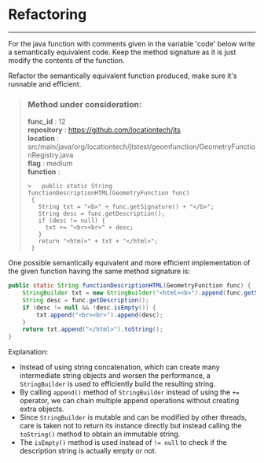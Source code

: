 # Refactoring

---

For the java function with comments given in the variable 'code' below write a semantically equivalent code. Keep the method signature as it is just modify the contents of the function.

Refactor the semantically equivalent function produced, make sure it's runnable and efficient. 

> ### Method under consideration:
> **func_id** : 12 <br/> 
 > **repository** : https://github.com/locationtech/jts <br/> 
> **location** : src/main/java/org/locationtech/jtstest/geomfunction/GeometryFunctionRegistry.java <br/> 
> **flag** : medium <br/> 
> **function** : <br/> 
> ``` <br/> 
>>   public static String functionDescriptionHTML(GeometryFunction func)
>  {
>    String txt = "<b>" + func.getSignature() + "</b>";
>    String desc = func.getDescription();
>    if (desc != null) {
>      txt += "<br><br>" + desc;
>    }
>    return "<html>" + txt + "</html>";
>  } 
> ``` 


One possible semantically equivalent and more efficient implementation of the given function having the same method signature is:

```java
public static String functionDescriptionHTML(GeometryFunction func) {
    StringBuilder txt = new StringBuilder("<html><b>").append(func.getSignature()).append("</b>");
    String desc = func.getDescription();
    if (desc != null && !desc.isEmpty()) {
        txt.append("<br><br>").append(desc);
    }
    return txt.append("</html>").toString();
}
```

Explanation:
- Instead of using string concatenation, which can create many intermediate string objects and worsen the performance, a `StringBuilder` is used to efficiently build the resulting string.
- By calling `append()` method of `StringBuilder` instead of using the `+=` operator, we can chain multiple append operations without creating extra objects.
- Since `StringBuilder` is mutable and can be modified by other threads, care is taken not to return its instance directly but instead calling the `toString()` method to obtain an immutable string.
- The `isEmpty()` method is used instead of `!= null` to check if the description string is actually empty or not.